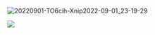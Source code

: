 ![20220901-TO6cih-Xnip2022-09-01_23-19-29](https://loremxuetengfei.oss-cn-beijing.aliyuncs.com/20220901-TO6cih-Xnip2022-09-01_23-19-29.jpg)

<img src='https://loremxuetengfei.oss-cn-beijing.aliyuncs.com/git-command-1548609334.jpg'/>
